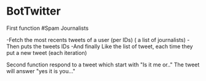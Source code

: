 # BotTwitter

First function
#Spam Journalists

-Fetch the most recents tweets of a user (per IDs) ( a list of journalists)
-Then puts the tweets IDs
-And finally Like the list of tweet, each time they put a new tweet (each iteration)


Second function
respond to a tweet which start with "Is it me or.."
The tweet will answer "yes it is you..."
